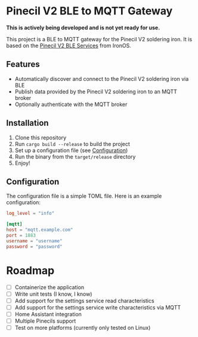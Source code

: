 # Pinecil V2 BLE to MQTT Gateway

**This is actively being developed and is not yet ready for use.**

This project is a BLE to MQTT gateway for the Pinecil V2 soldering iron.
It is based on the [Pinecil V2 BLE Services](https://github.com/Ralim/IronOS/blob/dev/Documentation/Bluetooth.md) from IronOS.

## Features

- Automatically discover and connect to the Pinecil V2 soldering iron via BLE
- Publish data provided by the Pinecil V2 soldering iron to an MQTT broker
- Optionally authenticate with the MQTT broker

## Installation

1. Clone this repository
2. Run `cargo build --release` to build the project
3. Set up a configuration file (see [Configuration](#configuration))
4. Run the binary from the `target/release` directory
5. Enjoy!

## Configuration

The configuration file is a simple TOML file. Here is an example configuration:

```toml
log_level = "info"

[mqtt]
host = "mqtt.example.com"
port = 1883
username = "username"
password = "password"
```

# Roadmap

- [ ] Containerize the application
- [ ] Write unit tests (I know, I know)
- [ ] Add support for the settings service read characteristics
- [ ] Add support for the settings service write characteristics via MQTT
- [ ] Home Assistant integration
- [ ] Multiple Pinecils support
- [ ] Test on more platforms (currently only tested on Linux)
